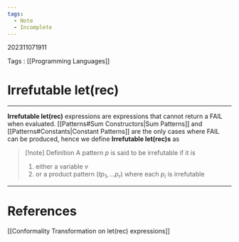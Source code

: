 ```yaml
---
tags:
  - Note
  - Incomplete
---
```

202311071911

Tags : [[Programming Languages]]
# Irrefutable let(rec)
---
**Irrefutable let(rec)** expressions are expressions that cannot return a $\text{FAIL}$ when evaluated.
[[Patterns#Sum Constructors|Sum Patterns]] and [[Patterns#Constants|Constant Patterns]] are the only cases where $\text{FAIL}$ can be produced, hence we define **Irrefutable let(rec)s** as
>[!note] Definition
>A pattern $p$ is said to be irrefutable if it is 
>1. either a variable $v$
>2. or a product pattern $(t p_1, \dots p_r)$ where each $p_i$ is irrefutable

---
# References
[[Conformality Transformation on let(rec) expressions]]
